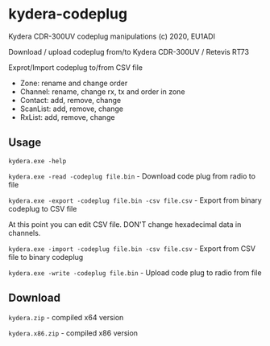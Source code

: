 # kydera-codeplug
Kydera CDR-300UV codeplug manipulations (c) 2020, EU1ADI

Download / upload codeplug from/to Kydera CDR-300UV / Retevis RT73

Exprot/Import codeplug to/from CSV file

- Zone: rename and change order
- Channel: rename, change rx, tx and order in zone
- Contact: add, remove, change
- ScanList: add, remove, change
- RxList: add, remove, change

## Usage

`kydera.exe -help`

`kydera.exe -read -codeplug file.bin` - Download code plug from radio to file

`kydera.exe -export -codeplug file.bin -csv file.csv` - Export from binary codeplug to CSV file

At this point you can edit CSV file. DON'T change hexadecimal data in channels.

`kydera.exe -import -codeplug file.bin -csv file.csv` - Export from CSV file to binary codeplug

`kydera.exe -write -codeplug file.bin` - Upload code plug to radio from file

## Download

`kydera.zip` - compiled x64 version

`kydera.x86.zip` - compiled x86 version

